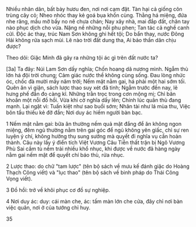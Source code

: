 Nhiều nhân dân, bất bày hươu đen, nơi nơi cạm đặt.
Tàn hại cả giống côn trùng cây cỏ;
Nheo nhóc thay kẻ goá bụa khốn cùng.
Thằng há miệng, đứa nhe răng, mầu mỡ bấy no nê chưa chán;
Nay xây nhà, mai đắp đất, chân tay nào phục dịch cho vừa.
Nặng nề những nỗi phu phen;
Tan tác cả nghề canh cửi.
Độc ác thay, trúc Nam Sơn không ghi hết tội;
Do bẩn thay, nước Đông Hải không rửa sạch mùi.
Lẽ nào trời đất dung tha,
Ai bảo thần dân chịu được?

Theo dõi:
Giặc Minh đã gây ra những tội ác gì trên đất nước ta?

[3a] Ta đây:
Núi Lam Sơn dấy nghĩa;
Chốn hoang dã nương mình.
Ngẫm thù lớn há đội trời chung;
Cảm giác nước thề không cùng sống.
Đau lòng nhức óc, chốc đà mười mấy năm trời;
Nếm mật nằm gai, há phải một hai sớm tối.
Quên ăn vì giận, sách lược thao suy xét đã tinh;
Ngẫm trước đến nay, lẽ hưng phế đắn đo càng kĩ.
Những trằn trọc trong cơn mộng mị;
Chỉ băn khoăn một nỗi đồ hồi.
Vừa khi cờ nghĩa dấy lên;
Chính lúc quân thù đang mạnh.
Lại ngặt vì:
Tuấn kiệt như sao buổi sớm;
Nhân tài như lá mùa thu,
Việc bôn tẩu thiếu kẻ đỡ đần;
Nơi duy ác hiếm người bàn bạc.

1 Nếm mật nằm gai: bữa ăn thường nếm quả mật đắng để ăn không ngon miệng, đêm ngủ thường nằm trên gai góc để ngủ không yên giấc, chỉ sự ren luyện ý chí, không hưởng thụ sung sướng mà quyết đi nghĩa vụ cần hoàn thành. Câu này lấy ý điển tích Việt Vương Câu Tiễn thất trận bị Ngô Vương Phù Sai cầm tù nếm trải nhiều khổ nhục, khi được về nước đã hàng ngày nằm gai nếm mật để quyết chí báo thù, rửa nhục.

2 Lược thao: do chữ "tam lược" (tên bộ sách về mưu kế đánh giặc do Hoàng Thạch Công viết) và "lục thao" (tên bộ sách về binh pháp do Thái Công Vọng viết).

3 Đồ hồi: trở về khôi phục cơ đồ sự nghiệp.

4 Nơi duy ác: duy: cái màn che, ác: tấm màn lớn che cửa, đây chỉ nơi bàn việc quân, nơi ở của tướng chỉ huy.

35
